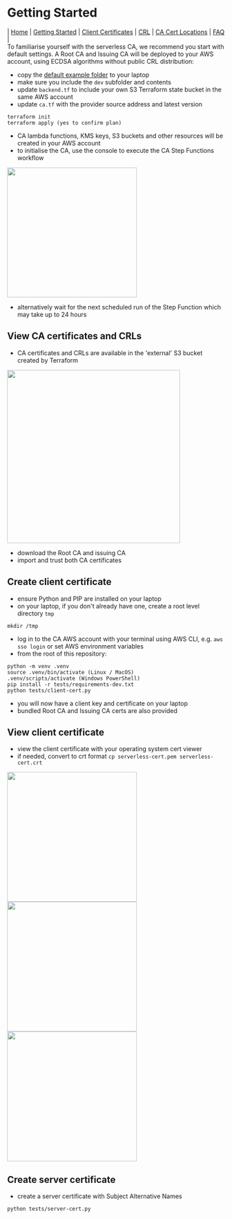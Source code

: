 # Getting Started

| [Home](index.md) | [Getting Started](getting-started.md) | [Client Certificates](client-certificates.md) | [CRL](revocation.md) | [CA Cert Locations](locations.md) | [FAQ](faq.md) |  
To familiarise yourself with the serverless CA, we recommend you start with default settings. A Root CA and Issuing CA will be deployed to your AWS account, using ECDSA algorithms without public CRL distribution:

* copy the [default example folder](../examples/default) to your laptop
* make sure you include the `dev` subfolder and contents 
* update `backend.tf` to include your own S3 Terraform state bucket in the same AWS account
* update `ca.tf` with the provider source address and latest version
```
terraform init
terraform apply (yes to confirm plan)
```
* CA lambda functions, KMS keys, S3 buckets and other resources will be created in your AWS account
* to initialise the CA, use the console to execute the CA Step Functions workflow

<img src="images/step-function.png" width="300">

* alternatively wait for the next scheduled run of the Step Function which may take up to 24 hours

## View CA certificates and CRLs
* CA certificates and CRLs are available in the 'external' S3 bucket created by Terraform

<img src="images/external-s3.png" width="400">

* download the Root CA and issuing CA
* import and trust both CA certificates

## Create client certificate
* ensure Python and PIP are installed on your laptop
* on your laptop, if you don't already have one, create a root level directory `tmp`
```
mkdir /tmp
```
* log in to the CA AWS account with your terminal using AWS CLI, e.g. `aws sso login` or set AWS environment variables
* from the root of this repository:
```
python -m venv .venv
source .venv/bin/activate (Linux / MacOS)
.venv/scripts/activate (Windows PowerShell)
pip install -r tests/requirements-dev.txt
python tests/client-cert.py
```
* you will now have a client key and certificate on your laptop
* bundled Root CA and Issuing CA certs are also provided

## View client certificate
* view the client certificate with your operating system cert viewer
* if needed, convert to crt format `cp serverless-cert.pem serverless-cert.crt`

<img src="images/trusted-cert.png" width="300">
<img src="images/cert-details.png" width="300">
<img src="images/cert-chain.png" width="300">

## Create server certificate
* create a server certificate with Subject Alternative Names
```
python tests/server-cert.py
```